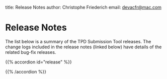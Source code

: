 title: Release Notes
author: Christophe Friederich
email: devacfr@mac.com

# Release Notes

The list below is a summary of the TPD Submission Tool releases. The change logs included in the release notes (linked below) have details of the related bug-fix releases.

{{% accordion id="release" %}}

<!--
  <card>
    <card-header>TPD Submission Tool 2.4.0</card-header>
    <card-body>
        <h5 class="card-title text-secondary">13 November 2020</h5>
        <p class="card-text">This maintenance release includes:</p>
        <ul>
            <li>New User Interface</li>
            <li>Products, Attachments and Submitters Revisions</li>
            <li>Administration Audit Log</li>
            <li>Access Audit Log</li>
            <li>Easy Installation on Windows</li>
        </ul>
        <p class="card-text">Read more in the <a href="release-notes/release-notes.2.4.html">TPD Submission Tool 2.4 release notes and changeslog</a>.</p>
    </card-body>
  </card>
  <card>
    <card-header>TPD Submission Tool 2.3</card-header>
    <card-body>
        <h5 class="card-title text-secondary">03 October 2019</h5>
        <p class="card-text">This is a maintenance release, containing the following minor changes:</p>
        <ul>
            <li>TPD Submission Tool supports Domibus 4 backend web service.</li>
            <li>Introduce a persistent pre-filter search for products list.</li>
            <li>Bump spring-data-elasticsearch version to 3.1.0 and add possibility to use an external Elasticsearch (by configuration file only).</li>
            <li>Notify when certificate will expire.</li>
            <li>Discard the possibility to use Internet Explorer.</li>
            <li>Fix indexing problem of version 2.2.</li>
        </ul>
        <p class="card-text">Read more in the <a href="release-notes/release-notes.2.3.html">TPD Submission Tool 2.3 release notes and changeslog</a>.</p>
        <div class="alert alert-warning">
            <p><strong>Required Action</strong></p>
            <p>You must reindexing the search index after first startup. See <a class="alert-link" href="release-notes/release-notes.2.2.html">TPD Submission Tool 2.3 release notes</a> for more information</p>
        </div>

    </card-body>
  </card>
  <card>
    <card-header>TPD Submission Tool 2.2</card-header>
    <card-body>
        <h5 class="card-title text-secondary">02 September 2019</h5>
        <p class="card-text">This is a maintenance release, containing the following minor changes:</p>
        <ul>
            <li>TPD Submission Tool supports Domibus 4 backend web service.</li>
            <li>Introduce a persistent pre-filter search for products list.</li>
            <li>Bump spring-data-elasticsearch version to 3.1.0 and add possibility to use an external Elasticsearch (by configuration file only).</li>
            <li>Notify when certificate will expire.</li>
            <li>Discard the possibility to use Internet Explorer.</li>
        </ul>
        <p class="card-text">Read more in the <a href="release-notes/release-notes.2.2.html">TPD Submission Tool 2.2 release notes and changeslog</a>.</p>
        <div class="alert alert-warning">
            <p><strong>Required Action</strong></p>
            <p>You must reindexing the search index after first startup. See <a class="alert-link" href="release-notes/release-notes.2.2.html">TPD Submission Tool 2.2 release notes</a> for more information</p>
        </div>

    </card-body>
  </card>
  <card>
    <card-header>TPD Submission Tool 2.1</card-header>
    <card-body>
        <h5 class="card-title text-secondary">13 September 2018</h5>
        <p class="card-text">TPD Submission Tool collects user feedback and bug report to build better product, fix minor bug and integration authentication on Domibus backend service.</p>
        <p class="card-text">Read more in the <a href="release-notes/release-notes.2.1.html">TPD Submission Tool 2.1 release notes and changeslog</a>.</p>
    </card-body>
  </card>
  <card>
    <card-header>TPD Submission Tool 2.0</card-header>
    <card-body>
        <h5 class="card-title text-secondary">28 June 2018</h5>
        <p class="card-text">TPD Submission Tool can submit large attachments to EUCEG, improves the memory usage and fix certain leak memory and supports IMDL security integration.</p>
        <p class="card-text">Read more in the <a href="release-notes/release-notes.2.0.html">TPD Submission Tool 2.0 release notes and changeslog</a>.</p>
    </card-body>
  </card>
  <card>
    <card-header>TPD Submission Tool 1.7</card-header>
    <card-body>
        <h5 class="card-title text-secondary">23 May 2017</h5>
        <p class="card-text">TPD Submission Tool can submit all type of submissions according to type of change and give the possibility to submit a product for modification with new Product Number and TPD Submission Tool tracks the changes through products.</p>
        <p class="card-text">Read more in the <a href="release-notes/release-notes.1.7.html">TPD Submission Tool 1.7 release notes and changeslog</a>.</p>
    </card-body>
  </card>
  <card>
    <card-header>TPD Submission Tool 1.6</card-header>
    <card-body>
        <h5 class="card-title text-secondary">23 March 2017</h5>
        <p class="card-text">When importing a excel for Product that already exists in TPD, the user will be able to select which section of the excel he wants to import in TPD. This mechanism will allow the user to independently updated selected section of a given product.</p>
        <p class="card-text">Read more in the <a href="release-notes/release-notes.1.6.html">TPD Submission Tool 1.6 release notes and changeslog</a>.</p>
    </card-body>
  </card>
  <card>
    <card-header>TPD Submission Tool 1.5</card-header>
    <card-body>
        <h5 class="card-title text-secondary">14 March 2017</h5>
        <p class="card-text">This release focus on memory improvement and add the possibility change database on 1 click.</p>
        <p class="card-text">Read more in the <a href="release-notes/release-notes.1.5.html">TPD Submission Tool 1.5 release notes and changeslog</a>.</p>
    </card-body>
  </card>
  <card>
    <card-header>TPD Submission Tool 1.4</card-header>
    <card-body>
        <h5 class="card-title text-secondary">7 December 2016</h5>
        <p class="card-text">This release improves the memory usage and fix certain leak memory.</p>
        <p class="card-text">Read more in the <a href="release-notes/release-notes.1.4.html">TPD Submission Tool 1.4 release notes and changeslog</a>.</p>
    </card-body>
  </card>
  <card>
    <card-header>TPD Submission Tool 1.3</card-header>
    <card-body>
        <h5 class="card-title text-secondary">11 November 2016</h5>
        <p class="card-text">This release adds mainly the ability to bulk send submissions for new product.</p>
        <p class="card-text">Read more in the <a href="release-notes/release-notes.1.3.html">TPD Submission Tool 1.3 release notes and changeslog</a>.</p>
    </card-body>
  </card>
  <card>
    <card-header>TPD Submission Tool 1.2</card-header>
    <card-body>
        <h5 class="card-title text-secondary">3 November 2016</h5>
        <p class="card-text">This is a maintenance release, containing the following minor changes:</p>
        <ul>
            <li>The distribution use the x64 tomcat version as default.</li>
            <li>Replace Transmit and Response status by submission status.</li>
        </ul>
        <p class="card-text">Read more in the <a href="release-notes/release-notes.1.2.html">TPD Submission Tool 1.2 release notes and changeslog</a>.</p>
    </card-body>
  </card>
  <card>
    <card-header>TPD Submission Tool 1.1</card-header>
    <card-body>
        <h5 class="card-title text-secondary">13 October 2016</h5>
        <p class="card-text">This is a maintenance release, containing the following minor changes:</p>
        <ul>
            <li>Bump <strong>EUCEG</strong> Schema to version 1.0.2.</li>
            <li>Allow multiple attachments for the fields Product_Technical_File and Novel_Study.</li>
            <li>Imported products will be only updated whether they are changed compared to previous import.</li>
            <li>Now you can see the acknowledge receipt detail of the submission.</li>
        </ul>
        <p class="card-text">Read more in the <a href="release-notes/release-notes.1.1.html">TPD Submission Tool 1.1 release notes and changeslog</a>.</p>
    </card-body>
  </card>
  <card>
    <card-header>TPD Submission Tool 1.0</card-header>
    <card-body>
        <h5 class="card-title text-secondary">20 September 2016</h5>
        <p class="card-text">This is the first final release of TPD Submission Tool.</p>
        <p class="card-text">Some of the highlights include:</p>
        <ul>
            <li>Import submitter, products data from Excel<var class="fa fa-trademark" aria-hidden="true"></var> sheet.</li>
            <li>Integration with <a href="https://ec.europa.eu/cefdigital/wiki/display/CEFDIGITAL/eDelivery">eDelivery</a> services using <a href="https://ec.europa.eu/cefdigital/wiki/display/CEFDIGITAL/Domibus">Domibus Access Point</a>.</li>
            <li>User have access to all pending submission status in real time.</li>
            <li>LDAP user authentication.</li>
            <li>Implementation of Security Key Store Service to manage certificate and key pair.</li>
            <li>Start up page allowing seeing the the progress of start-up of application and eventually some errors when application has failed.</li>
        </ul>
        <p class="card-text">Read more in the <a href="release-notes/release-notes.1.0.html">TPD Submission Tool 1.0 release notes and changeslog</a>.</p>
    </card-body>
  </card>
-->

{{% /accordion %}}
